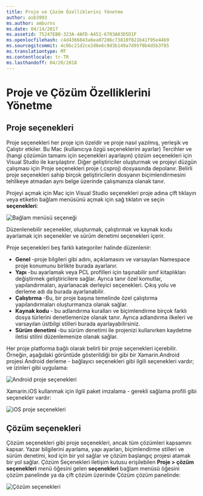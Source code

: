 ```yaml
---
title: Proje ve Çözüm Özelliklerini Yönetme
author: asb3993
ms.author: amburns
ms.date: 04/14/2017
ms.assetid: 75247EB8-323A-4AFD-A451-6703A03D5D1F
ms.openlocfilehash: c4d4366843a6ea07286c73810f821b41f95e44b9
ms.sourcegitcommit: 4c0bc21d2ce2d8e6c9d3b149a7d95f0b4d5b3f85
ms.translationtype: MT
ms.contentlocale: tr-TR
ms.lasthandoff: 04/20/2018
---
```

# <a name="managing-project-and-solution-properties"></a>Proje ve Çözüm Özelliklerini Yönetme

## <a name="project-options"></a>Proje seçenekleri

Proje seçenekleri her proje için özeldir ve proje nasıl yazılmış, yerleşik ve Çalıştır etkiler. Bu Mac (kullanıcıya özgü seçeneklerini ayarlar) Tercihler ve (hangi çözümün tamamı için seçenekleri ayarlayın) çözüm seçenekleri için Visual Studio ile karşılaştırır. Diğer geliştiriciler oluşturmak ve projeyi düzgün çalışması için Proje seçenekleri proje (.csproj) dosyasında depolanır. Belirli proje seçenekleri sahip birçok geliştiricilerin dosyanın biçimlendirmesini tehlikeye atmadan aynı belge üzerinde çalışmanıza olanak tanır.

Projeyi açmak için Mac için Visual Studio seçenekleri proje adına çift tıklayın veya etiketin bağlam menüsünü açmak için sağ tıklatın ve seçin **seçenekleri**:

 ![Bağlam menüsü seçeneği](media/projects-and-solutions-image2.png)

Düzenlenebilir seçenekler, oluşturmak, çalıştırmak ve kaynak kodu ayarlamak için seçenekler ve sürüm denetimi seçenekleri içerir.

Proje seçenekleri beş farklı kategoriler halinde düzenlenir:

* **Genel** -proje bilgileri gibi adını, açıklamasını ve varsayılan Namespace proje konumunu birlikte burada ayarlanır.
* **Yapı** -bu ayarlamak veya PCL profilleri için taşınabilir sınıf kitaplıkları değiştirmek geliştiricilere sağlar. Ayrıca tanır özel komutlar, yapılandırmaları, ayarlanacak derleyici seçenekleri. Çıkış yolu ve derleme adı da burada ayarlanabilir.
* **Çalıştırma** -Bu, bir proje başına temelinde özel çalıştırma yapılandırmaları oluşturmanıza olanak sağlar.
* **Kaynak kodu** - bu adlandırma kuralları ve biçimlendirme birçok farklı dosya türlerini denetlemenize olanak tanır. Ayrıca adlandırma ilkeleri ve varsayılan üstbilgi stilleri burada ayarlayabilirsiniz.
* **Sürüm denetimi** -bu sürüm denetimi ile projenizi kullanırken kaydetme iletisi stilini düzenlemenize olanak sağlar.

Her proje platforma bağlı olarak belirli bir proje seçenekleri içerebilir. Örneğin, aşağıdaki görüntüde gösterildiği bir gibi bir Xamarin.Android projesi Android derleme - bağlayıcı seçenekleri gibi ilgili seçenekleri vardır; ve izinleri gibi uygulama:

 ![Android proje seçenekleri](media/projects-and-solutions-image5.png)

Xamarin.iOS kullanmak için ilgili paket imzalama - gerekli sağlama profili gibi seçenekler vardır:

 ![iOS proje seçenekleri](media/projects-and-solutions-image6.png)

## <a name="solution-options"></a>Çözüm seçenekleri 

Çözüm seçenekleri gibi proje seçenekleri, ancak tüm çözümleri kapsamını kapsar. Yazar bilgilerini ayarlama, yapı ayarları, biçimlendirme stilleri ve sürüm denetimi, kod için bir yol sağlar ve çözüm başlangıç projesi atamak bir yol sağlar.  Çözüm Seçenekleri iletişim kutusu erişilebilen **Proje > çözüm seçenekleri** menü öğesini gelen **seçenekleri** bağlam menüsü öğesini çözüm panelinde ya da çift çözüm üzerinde Çözüm çözüm panelinde:

 ![Çözüm seçenekleri](media/projects-and-solutions-image7.png)
